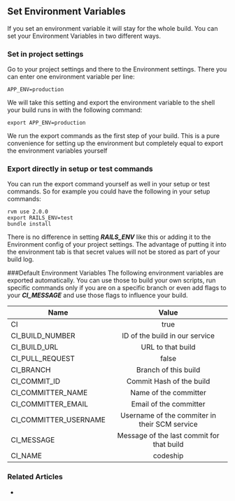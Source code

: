 ## Set Environment Variables

If you set an environment variable it will stay for the whole build. You can set your Environment Variables in two different ways.

### Set in project settings
Go to your project settings and there to the Environment settings. There you can enter one environment variable per line:

    APP_ENV=production

We will take this setting and export the environment variable to the shell your build runs in with the following command:

    export APP_ENV=production

We run the export commands as the first step of your build. This is a pure convenience for setting up the environment but completely equal to export the environment variables yourself

### Export directly in setup or test commands
You can run the export command yourself as well in your setup or test commands. So for example you could have the following in your setup commands:


    rvm use 2.0.0
    export RAILS_ENV=test
    bundle install


There is no difference in setting ***RAILS_ENV*** like this or adding it to the Environment config of your project settings. The advantage of putting it into the environment tab is that secret values will not be stored as part of your build log.

###Default Environment Variables
The following environment variables are exported automatically. You can use those to build your own scripts, run specific commands only if you are on a specific branch or even add flags to your ***CI_MESSAGE*** and use those flags to influence your build.

| Name                        | Value                                              |
| ----------------------------|:--------------------------------------------------:|
| CI                          |  true                                              |
| CI_BUILD_NUMBER             |  ID of the build in our service                    |
| CI_BUILD_URL                |  URL to that build                                 |
| CI_PULL_REQUEST             |  false                                             |
| CI_BRANCH                   |  Branch of this build                              |
|  CI_COMMIT_ID               |  Commit Hash of the build                          |
| CI_COMMITTER_NAME           |  Name of the committer                             |
| CI_COMMITTER_EMAIL          |  Email of the committer                            |
| CI_COMMITTER_USERNAME       |  Username of the commiter in their SCM service     |
| CI_MESSAGE                  |  Message of the last commit for that build         |
| CI_NAME                     |  codeship                                          |

### Related Articles
-
